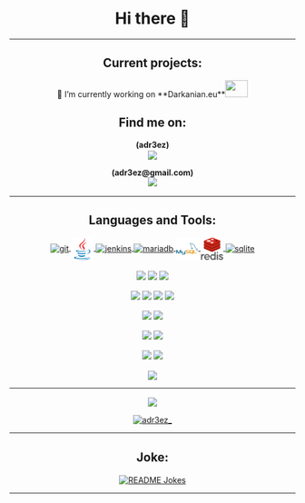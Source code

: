 <h1 align="center">Hi there 👋</h1>

<hr>

<h2 align="center">Current projects:</h2>
<p align="center">🔭 I’m currently working on **Darkanian.eu**<a href="https://discord.gg/aTDBEdgtHM"><img src="https://raw.githubusercontent.com/rahuldkjain/github-profile-readme-generator/master/src/images/icons/Social/discord.svg" height="30" width="40" /></a>
<h2 align="center">Find me on:</h2>
<p align="center"><b>(adr3ez)</b><br> <a href="https://discordapp.com/users/adr3ez"><img align="center" src="https://img.shields.io/badge/Discord-7289DA?style=for-the-badge&logo=discord&logoColor=white" /></a></p>
  
<p align="center"><b>(adr3ez@gmail.com)</b><br> <a href="mailto://adr3ez@gmail.com"><img src="https://img.shields.io/badge/Gmail-D14836?style=for-the-badge&logo=gmail&logoColor=white" /></a></p>

<hr>

<h2 align="center">Languages and Tools:</h2>
<p align="center"> <a href="https://git-scm.com/" target="_blank" rel="noreferrer"> <img align="center" src="https://www.vectorlogo.zone/logos/git-scm/git-scm-icon.svg" alt="git" width="40" height="40"/> </a> <a href="https://www.java.com" target="_blank" rel="noreferrer"> <img align="center" src="https://raw.githubusercontent.com/devicons/devicon/master/icons/java/java-original.svg" alt="java" width="40" height="40"/> </a> <a href="https://www.jenkins.io" target="_blank" rel="noreferrer"> <img align="center" src="https://www.vectorlogo.zone/logos/jenkins/jenkins-icon.svg" alt="jenkins" width="40" height="40"/> </a> <a href="https://mariadb.org/" target="_blank" rel="noreferrer"> <img align="center" src="https://www.vectorlogo.zone/logos/mariadb/mariadb-icon.svg" alt="mariadb" width="40" height="40"/> </a> <a href="https://www.mysql.com/" target="_blank" rel="noreferrer"> <img align="center" src="https://raw.githubusercontent.com/devicons/devicon/master/icons/mysql/mysql-original-wordmark.svg" alt="mysql" width="40" height="40"/> </a> <a href="https://redis.io" target="_blank" rel="noreferrer"> <img align="center" src="https://raw.githubusercontent.com/devicons/devicon/master/icons/redis/redis-original-wordmark.svg" alt="redis" width="40" height="40"/> </a> <a href="https://www.sqlite.org/" target="_blank" rel="noreferrer"> <img align="center" src="https://www.vectorlogo.zone/logos/sqlite/sqlite-icon.svg" alt="sqlite" width="40" height="40"/> </a> 
<br><br>
<img align="center" src="https://img.shields.io/badge/gimp-5C5543?style=for-the-badge&logo=gimp&logoColor=white" /> 
  <img align="center" src="https://img.shields.io/badge/Inkscape-000000?style=for-the-badge&logo=Inkscape&logoColor=white" /> 
  <img align="center" src="https://img.shields.io/badge/Adobe%20Photoshop-31A8FF?style=for-the-badge&logo=Adobe%20Photoshop&logoColor=black" />
  <br><br>
  <img align="center" src="https://img.shields.io/badge/IntelliJ_IDEA-000000.svg?style=for-the-badge&logo=intellij-idea&logoColor=white" />
  <img align="center" src="https://img.shields.io/badge/Gradle-02303A.svg?style=for-the-badge&logo=Gradle&logoColor=white" />
  <img align="center" src="https://img.shields.io/badge/Eclipse-2C2255?style=for-the-badge&logo=eclipse&logoColor=white" />
  <img align="center" src="https://img.shields.io/badge/Visual_Studio-5C2D91?style=for-the-badge&logo=visual%20studio&logoColor=white" />
  <br><br>
  <img align="center" src="https://img.shields.io/badge/Google%20Sheets-34A853?style=for-the-badge&logo=google-sheets&logoColor=white" />
  <img align="center" src="https://img.shields.io/badge/Microsoft_Office-D83B01?style=for-the-badge&logo=microsoft-office&logoColor=white" />
  <br><br>
  <img align="center" src="https://img.shields.io/badge/Google_chrome-4285F4?style=for-the-badge&logo=Google-chrome&logoColor=white" />
  <img align="center" src="https://img.shields.io/badge/Opera-FF1B2D?style=for-the-badge&logo=Opera&logoColor=white" />
  <br><br>
  <img align="center" src="https://img.shields.io/badge/GitHub-100000?style=for-the-badge&logo=github&logoColor=white" />
  <img align="center" src="https://img.shields.io/badge/GitLab-330F63?style=for-the-badge&logo=gitlab&logoColor=white" />
  <br><br>
  <img align="center" src="https://img.shields.io/badge/Android-3DDC84?style=for-the-badge&logo=android&logoColor=white" />
</p>

<hr>

<p align="center"><img align="center" src="https://myreadme.vercel.app/api/embed/adreez?panels=userstatistics,toprepositories,toplanguages,commitgraph" /></p>
<p align="center"><a href="https://ko-fi.com/adr3ez_"> <img align="center" src="https://cdn.ko-fi.com/cdn/kofi3.png?v=3" height="50" width="210" alt="adr3ez_" /></a></p>

<hr class="dashed">

<h2 align="center">Joke:</h2>
<p align="center"><a href="https://readme-jokes.vercel.app"><img align="center" src="https://readme-jokes.vercel.app/api" alt="README Jokes" /></p>

  <hr>

